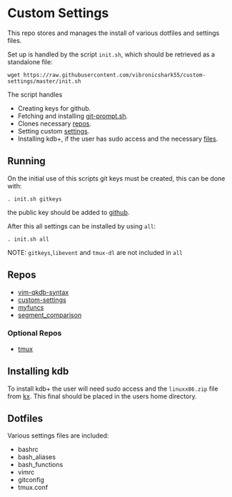 # Custom Settings

This repo stores and manages the install of various dotfiles and settings files.

Set up is handled by the script `init.sh`, which should be retrieved as a standalone file:

```
wget https://raw.githubusercontent.com/vibronicshark55/custom-settings/master/init.sh
```

The script handles
* Creating keys for github.
* Fetching and installing [git-prompt.sh](https://github.com/git/git/blob/master/contrib/completion/git-prompt.sh).
* Clones necessary [repos](https://github.com/vibronicshark55/custom-settings#repos).
* Setting custom [settings](https://github.com/vibronicshark55/custom-settings#settings).
* Installing kdb+, if the user has sudo access and the necessary [files](https://github.com/vibronicshark55/custom-settings#installing-kdb).


## Running

On the initial use of this scripts git keys must be created,
this can be done with:
```
. init.sh gitkeys
```
the public key should be added to [github](https://github.com/settings/keys).

After this all settings can be installed by using `all`:
```
. init.sh all
```
NOTE: `gitkeys`,`libevent` and `tmux-dl` are not included in `all`


## Repos

* [vim-qkdb-syntax](https://github.com/katusk/vim-qkdb-syntax)
* [custom-settings](https://github.com/vibronicshark55/custom-settings)
* [myfuncs](https://github.com/vibronicshark55/myfuncs)
* [segment_comparison](https://github.com/vibronicshark55/segment_comparison)

### Optional Repos

* [tmux](https://github.com/tmux/tmux.git)

## Installing kdb
To install kdb+ the user will need sudo access and the `linuxx86.zip` file from [kx](https://kx.com/download/).
This final should be placed in the users home directory.

## Dotfiles

Various settings files are included:

* bashrc
* bash_aliases
* bash_functions
* vimrc
* gitconfig
* tmux.conf
